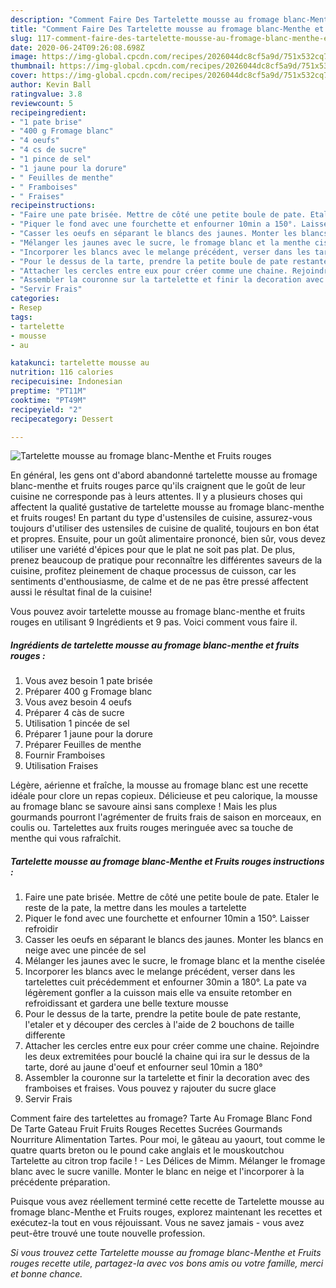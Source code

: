 ```yaml
---
description: "Comment Faire Des Tartelette mousse au fromage blanc-Menthe et Fruits rouges"
title: "Comment Faire Des Tartelette mousse au fromage blanc-Menthe et Fruits rouges"
slug: 117-comment-faire-des-tartelette-mousse-au-fromage-blanc-menthe-et-fruits-rouges
date: 2020-06-24T09:26:08.698Z
image: https://img-global.cpcdn.com/recipes/2026044dc8cf5a9d/751x532cq70/tartelette-mousse-au-fromage-blanc-menthe-et-fruits-rouges-photo-principale-de-la-recette.jpg
thumbnail: https://img-global.cpcdn.com/recipes/2026044dc8cf5a9d/751x532cq70/tartelette-mousse-au-fromage-blanc-menthe-et-fruits-rouges-photo-principale-de-la-recette.jpg
cover: https://img-global.cpcdn.com/recipes/2026044dc8cf5a9d/751x532cq70/tartelette-mousse-au-fromage-blanc-menthe-et-fruits-rouges-photo-principale-de-la-recette.jpg
author: Kevin Ball
ratingvalue: 3.8
reviewcount: 5
recipeingredient:
- "1 pate brise"
- "400 g Fromage blanc"
- "4 oeufs"
- "4 cs de sucre"
- "1 pince de sel"
- "1 jaune pour la dorure"
- " Feuilles de menthe"
- " Framboises"
- " Fraises"
recipeinstructions:
- "Faire une pate brisée. Mettre de côté une petite boule de pate. Etaler le reste de la pate, la mettre dans les moules a tartelette"
- "Piquer le fond avec une fourchette et enfourner 10min a 150°. Laisser refroidir"
- "Casser les oeufs en séparant le blancs des jaunes. Monter les blancs en neige avec une pincée de sel"
- "Mélanger les jaunes avec le sucre, le fromage blanc et la menthe ciselée"
- "Incorporer les blancs avec le melange précédent, verser dans les tartelettes cuit précédemment et enfourner 30min a 180°. La pate va légèrement gonfler a la cuisson mais elle va ensuite retomber en refroidissant et gardera une belle texture mousse"
- "Pour le dessus de la tarte, prendre la petite boule de pate restante, l&#39;etaler et y découper des cercles à l&#39;aide de 2 bouchons de taille differente"
- "Attacher les cercles entre eux pour créer comme une chaine. Rejoindre les deux extremitées pour bouclé la chaine qui ira sur le dessus de la tarte, doré au jaune d&#39;oeuf et enfourner seul 10min a 180°"
- "Assembler la couronne sur la tartelette et finir la decoration avec des framboises et fraises. Vous pouvez y rajouter du sucre glace"
- "Servir Frais"
categories:
- Resep
tags:
- tartelette
- mousse
- au

katakunci: tartelette mousse au 
nutrition: 116 calories
recipecuisine: Indonesian
preptime: "PT11M"
cooktime: "PT49M"
recipeyield: "2"
recipecategory: Dessert

---
```



![Tartelette mousse au fromage blanc-Menthe et Fruits rouges](https://img-global.cpcdn.com/recipes/2026044dc8cf5a9d/751x532cq70/tartelette-mousse-au-fromage-blanc-menthe-et-fruits-rouges-photo-principale-de-la-recette.jpg)

En général, les gens ont d'abord abandonné tartelette mousse au fromage blanc-menthe et fruits rouges parce qu'ils craignent que le goût de leur cuisine ne corresponde pas à leurs attentes. Il y a plusieurs choses qui affectent la qualité gustative de tartelette mousse au fromage blanc-menthe et fruits rouges! En partant du type d'ustensiles de cuisine, assurez-vous toujours d'utiliser des ustensiles de cuisine de qualité, toujours en bon état et propres. Ensuite, pour un goût alimentaire prononcé, bien sûr, vous devez utiliser une variété d'épices pour que le plat ne soit pas plat. De plus, prenez beaucoup de pratique pour reconnaître les différentes saveurs de la cuisine, profitez pleinement de chaque processus de cuisson, car les sentiments d'enthousiasme, de calme et de ne pas être pressé affectent aussi le résultat final de la cuisine!

<!--inarticleads1-->

Vous pouvez avoir tartelette mousse au fromage blanc-menthe et fruits rouges en utilisant 9 Ingrédients et 9 pas. Voici comment vous faire il.

##### Ingrédients de tartelette mousse au fromage blanc-menthe et fruits rouges :

1. Vous avez besoin 1 pate brisée
1. Préparer 400 g Fromage blanc
1. Vous avez besoin 4 oeufs
1. Préparer 4 càs de sucre
1. Utilisation 1 pincée de sel
1. Préparer 1 jaune pour la dorure
1. Préparer  Feuilles de menthe
1. Fournir  Framboises
1. Utilisation  Fraises


Légère, aérienne et fraîche, la mousse au fromage blanc est une recette idéale pour clore un repas copieux. Délicieuse et peu calorique, la mousse au fromage blanc se savoure ainsi sans complexe ! Mais les plus gourmands pourront l&#39;agrémenter de fruits frais de saison en morceaux, en coulis ou. Tartelettes aux fruits rouges meringuée avec sa touche de menthe qui vous rafraîchit. 

<!--inarticleads2-->

##### Tartelette mousse au fromage blanc-Menthe et Fruits rouges instructions :

1. Faire une pate brisée. Mettre de côté une petite boule de pate. Etaler le reste de la pate, la mettre dans les moules a tartelette
1. Piquer le fond avec une fourchette et enfourner 10min a 150°. Laisser refroidir
1. Casser les oeufs en séparant le blancs des jaunes. Monter les blancs en neige avec une pincée de sel
1. Mélanger les jaunes avec le sucre, le fromage blanc et la menthe ciselée
1. Incorporer les blancs avec le melange précédent, verser dans les tartelettes cuit précédemment et enfourner 30min a 180°. La pate va légèrement gonfler a la cuisson mais elle va ensuite retomber en refroidissant et gardera une belle texture mousse
1. Pour le dessus de la tarte, prendre la petite boule de pate restante, l&#39;etaler et y découper des cercles à l&#39;aide de 2 bouchons de taille differente
1. Attacher les cercles entre eux pour créer comme une chaine. Rejoindre les deux extremitées pour bouclé la chaine qui ira sur le dessus de la tarte, doré au jaune d&#39;oeuf et enfourner seul 10min a 180°
1. Assembler la couronne sur la tartelette et finir la decoration avec des framboises et fraises. Vous pouvez y rajouter du sucre glace
1. Servir Frais


Comment faire des tartelettes au fromage? Tarte Au Fromage Blanc Fond De Tarte Gateau Fruit Fruits Rouges Recettes Sucrées Gourmands Nourriture Alimentation Tartes. Pour moi, le gâteau au yaourt, tout comme le quatre quarts breton ou le pound cake anglais et le mouskoutchou Tartelette au citron trop facile ! - Les Délices de Mimm. Mélanger le fromage blanc avec le sucre vanille. Monter le blanc en neige et l&#39;incorporer à la précédente préparation. 

<!--inarticleads1-->

<p>
Puisque vous avez réellement terminé cette recette de Tartelette mousse au fromage blanc-Menthe et Fruits rouges, explorez maintenant les recettes et exécutez-la tout en vous réjouissant. Vous ne savez jamais - vous avez peut-être trouvé une toute nouvelle profession.
</p>

<p>
<i>Si vous trouvez cette Tartelette mousse au fromage blanc-Menthe et Fruits rouges recette utile, partagez-la avec vos bons amis ou votre famille, merci et bonne chance.</i>
</p>

